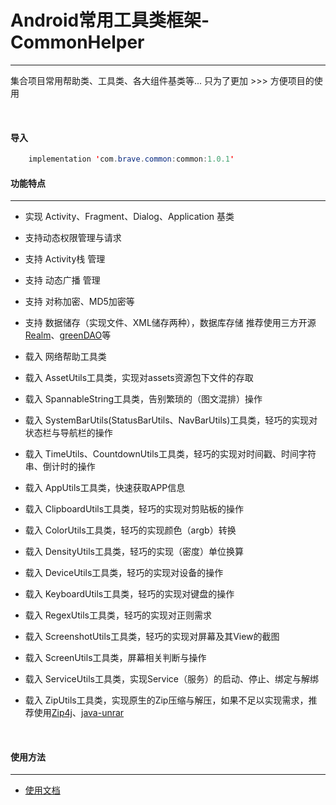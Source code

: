 # Android常用工具类框架-CommonHelper

---

集合项目常用帮助类、工具类、各大组件基类等...
只为了更加 >>> 方便项目的使用

<br/>

#### 导入

```java
    implementation 'com.brave.common:common:1.0.1'
```


#### 功能特点

---

 - 实现 Activity、Fragment、Dialog、Application 基类
 - 支持动态权限管理与请求
 - 支持 Activity栈 管理
 - 支持 动态广播 管理
 - 支持 对称加密、MD5加密等
 - 支持 数据储存（实现文件、XML储存两种），数据库存储 推荐使用三方开源[Realm](https://github.com/realm/realm-java)、[greenDAO](https://github.com/greenrobot/greenDAO)等
 
 - 载入 网络帮助工具类
 - 载入 AssetUtils工具类，实现对assets资源包下文件的存取
 - 载入 SpannableString工具类，告别繁琐的（图文混排）操作
 - 载入 SystemBarUtils(StatusBarUtils、NavBarUtils)工具类，轻巧的实现对状态栏与导航栏的操作
 - 载入 TimeUtils、CountdownUtils工具类，轻巧的实现对时间戳、时间字符串、倒计时的操作
 - 载入 AppUtils工具类，快速获取APP信息
 - 载入 ClipboardUtils工具类，轻巧的实现对剪贴板的操作
 - 载入 ColorUtils工具类，轻巧的实现颜色（argb）转换
 - 载入 DensityUtils工具类，轻巧的实现（密度）单位换算
 - 载入 DeviceUtils工具类，轻巧的实现对设备的操作
 - 载入 KeyboardUtils工具类，轻巧的实现对键盘的操作
 - 载入 RegexUtils工具类，轻巧的实现对正则需求
 - 载入 ScreenshotUtils工具类，轻巧的实现对屏幕及其View的截图
 - 载入 ScreenUtils工具类，屏幕相关判断与操作
 - 载入 ServiceUtils工具类，实现Service（服务）的启动、停止、绑定与解绑
 - 载入 ZipUtils工具类，实现原生的Zip压缩与解压，如果不足以实现需求，推荐使用[Zip4j](http://www.lingala.net/zip4j/)、[java-unrar](http://www.java2s.com/Code/Jar/j/Downloadjavaunrar05jar.htm)
 
<br/>

#### 使用方法

---

 - [使用文档](/art/usage.md)

